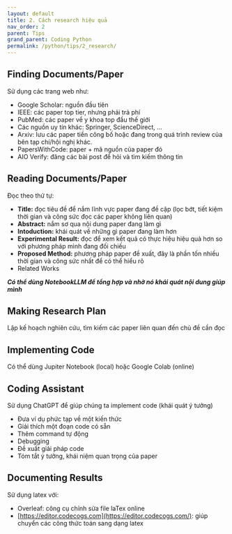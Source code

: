 ```yaml
---
layout: default
title: 2. Cách research hiệu quả
nav_order: 2
parent: Tips
grand_parent: Coding Python
permalink: /python/tips/2_research/
---
```


## Finding Documents/Paper

Sử dụng các trang web như:

- Google Scholar: nguồn đầu tiên
- IEEE: các paper top tier, nhưng phải trả phí
- PubMed: các paper về y khoa top đầu thế giới
- Các nguồn uy tín khác: Springer, ScienceDirect, …
- Arxiv: lưu các paper tiền công bố hoặc đang trong quá trình review của bên tạp chí/hội nghị khác.
- PapersWithCode: paper + mã nguồn của paper đó
- AIO Verify: đăng các bài post để hỏi và tìm kiếm thông tin

## Reading Documents/Paper

Đọc theo thứ tự:

- **Title:** đọc tiêu đề để nắm lĩnh vực paper đang đề cập (lọc bớt, tiết kiệm thời gian và công sức đọc các paper không liên quan)
- **Abstract:** nắm sơ qua nội dung paper đang làm gì
- **Intoduction:** khái quát về những gì paper đang làm hơn
- **Experimental Result:** đọc để xem kết quả có thực hiệu hiệu quả hơn so với phương pháp mình đang đối chiếu
- **Proposed Method:** phương pháp paper đề xuất, đây là phần tốn nhiều thời gian và công sức nhất để có thể hiểu rõ
- Related Works

***Có thể dùng NotebookLLM để tổng hợp và nhờ nó khái quát nội dung giúp mình***

## Making Research Plan

Lập kế hoạch nghiên cứu, tìm kiếm các paper liên quan đến chủ đề cần đọc

## Implementing Code

Có thể dùng Jupiter Notebook (local) hoặc Google Colab (online)

## Coding Assistant

Sử dụng ChatGPT để giúp chúng ta implement code (khái quát ý tưởng)

- Đưa ví dụ phức tạp về một kiến thức
- Giải thích một đoạn code có sẵn
- Thêm command tự động
- Debugging
- Đề xuất giải pháp code
- Tóm tắt ý tưởng, khái niệm quan trọng của paper

## Documenting Results

Sử dụng latex với:

- Overleaf: công cụ chỉnh sửa file laTex online
- [https://editor.codecogs.com](https://editor.codecogs.com/): giúp chuyển các công thức toán sang dạng latex